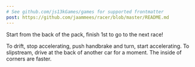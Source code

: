 ```yaml
---
# See github.com/js13kGames/games for supported frontmatter
post: https://github.com/jaammees/racer/blob/master/README.md
---
```

Start from the back of the pack, finish 1st to go to the next race!

To drift, stop accelerating, push handbrake and turn, start accelerating.
To slipstream, drive at the back of another car for a moment.
The inside of corners are faster.